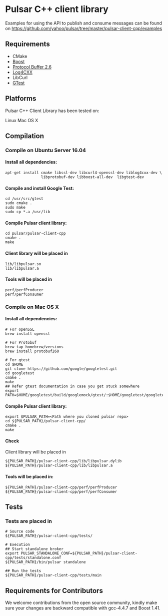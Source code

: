 
# Pulsar C++ client library

Examples for using the API to publish and consume messages can be found on
https://github.com/yahoo/pulsar/tree/master/pulsar-client-cpp/examples

## Requirements

 * CMake
 * [Boost](http://www.boost.org/)
 * [Protocol Buffer 2.6](https://developers.google.com/protocol-buffers/)
 * [Log4CXX](https://logging.apache.org/log4cxx)
 * LibCurl
 * [GTest](https://github.com/google/googletest)

## Platforms

Pulsar C++ Client Library has been tested on:

Linux
Mac OS X

## Compilation
### Compile on Ubuntu Server 16.04

#### Install all dependencies:

```shell
apt-get install cmake libssl-dev libcurl4-openssl-dev liblog4cxx-dev \
                libprotobuf-dev libboost-all-dev  libgtest-dev
```

#### Compile and install Google Test:

```shell
cd /usr/src/gtest
sudo cmake .
sudo make
sudo cp *.a /usr/lib
```


#### Compile Pulsar client library:

```shell
cd pulsar/pulsar-client-cpp
cmake .
make
```

#### Client library will be placed in
```
lib/libpulsar.so
lib/libpulsar.a
```

#### Tools will be placed in

```
perf/perfProducer
perf/perfConsumer
```

### Compile on Mac OS X

#### Install all dependencies:
```shell
# For openSSL
brew install openssl

# For Protobuf
brew tap homebrew/versions
brew install protobuf260

# For gtest
cd $HOME
git clone https://github.com/google/googletest.git
cd googletest
cmake .
make 
## Refer gtest documentation in case you get stuck somewhere
export PATH=$HOME/googletest/build/googlemock/gtest/:$HOME/googletest/googletest/include/:$PATH
```

#### Compile Pulsar client library:
```shell
export $PULSAR_PATH=<Path where you cloned pulsar repo>
cd ${PULSAR_PATH}/pulsar-client-cpp/
cmake .
make
```

#### Check
Client library will be placed in
```
${PULSAR_PATH}/pulsar-client-cpp/lib/libpulsar.dylib
${PULSAR_PATH}/pulsar-client-cpp/lib/libpulsar.a
```

#### Tools will be placed in:

```
${PULSAR_PATH}/pulsar-client-cpp/perf/perfProducer
${PULSAR_PATH}/pulsar-client-cpp/perf/perfConsumer
```

## Tests
### Tests are placed in 
```
# Source code
${PULSAR_PATH}/pulsar-client-cpp/tests/

# Execution
## Start standalone broker
export PULSAR_STANDALONE_CONF=${PULSAR_PATH}/pulsar-client-cpp/tests/standalone.conf
${PULSAR_PATH}/bin/pulsar standalone

## Run the tests
${PULSAR_PATH}/pulsar-client-cpp/tests/main
```

## Requirements for Contributors
We welcome contributions from the open source community, kindly make sure your changes are backward compatible with gcc-4.4.7 and Boost 1.41.

